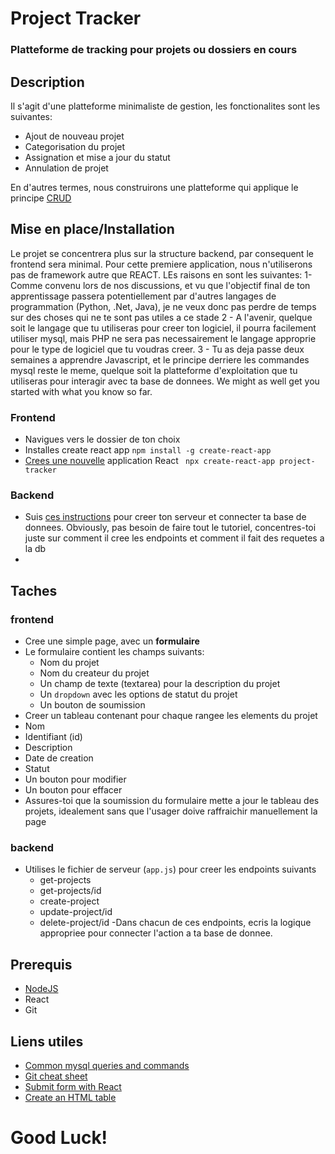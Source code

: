 <!-- CECI EST UN COMMENTAIRE -->
# Project Tracker

### Platteforme de tracking pour projets ou dossiers en cours




<!-- ABOUT THE PROJECT -->
## Description
[//]: # (ceci est aussi un commentaire, ligne entre parentheses ci-dessous sert a upload une image dans ton README.)
[//]: # ([![Product Name Screen Shot][product-screenshot]]&#40;https://example.com&#41;)

Il s'agit d'une platteforme minimaliste de gestion, les fonctionalites sont les suivantes:
- Ajout de nouveau projet
- Categorisation du projet
- Assignation et mise a jour du statut
- Annulation de projet

En d'autres termes, nous construirons une platteforme qui applique le principe [CRUD](https://developer.mozilla.org/fr/docs/Glossary/CRUD)

## Mise en place/Installation
Le projet se concentrera plus sur la structure backend, par consequent le frontend sera minimal. Pour cette premiere application, nous n'utiliserons pas de framework autre que REACT. LEs raisons en sont les suivantes:
1- Comme convenu lors de nos discussions, et vu que l'objectif final de ton apprentissage passera potentiellement par d'autres langages de programmation (Python, .Net, Java),  je ne veux donc pas perdre de temps sur des choses qui ne te sont pas utiles a ce stade
2 - A l'avenir, quelque soit le langage que tu utiliseras pour creer ton logiciel, il pourra facilement utiliser mysql, mais PHP ne sera pas necessairement le langage approprie pour le type de  logiciel que tu voudras creer.
3 - Tu as deja passe deux semaines a apprendre Javascript, et le principe derriere les commandes mysql reste le meme, quelque soit la platteforme d'exploitation que tu utiliseras pour interagir avec ta base de donnees. We might as well get you started with what you know so far.

### Frontend
- Navigues vers le dossier de ton choix
- Installes create react app ```npm install -g create-react-app```
- [Crees une nouvelle](https://create-react-app.dev/) application React
  ``` npx create-react-app project-tracker```
### Backend
- Suis [ces instructions](https://www.youtube.com/watch?v=EN6Dx22cPRI&t=804s) pour creer ton serveur et connecter ta base de donnees. Obviously, pas besoin de faire tout le tutoriel, concentres-toi juste sur comment il cree les endpoints et comment il fait des requetes a la db
- 
## Taches
### frontend
- Cree une simple page, avec un **formulaire** 
- Le formulaire contient les champs suivants:
    - Nom du projet
    - Nom du createur du projet
    - Un champ de texte (textarea) pour la description du projet
    - Un `dropdown` avec les options de statut du projet
    - Un bouton de soumission
- Creer un tableau contenant pour chaque rangee les elements du projet
- Nom
- Identifiant (id)
- Description
- Date de creation
- Statut
- Un bouton pour modifier
- Un bouton pour effacer
- Assures-toi que la soumission du formulaire mette a jour le tableau des projets, idealement sans que l'usager doive raffraichir manuellement la page

### backend
- Utilises le fichier de serveur (`app.js`) pour creer les endpoints suivants
  - get-projects
  - get-projects/id
  - create-project
  - update-project/id
  - delete-project/id
-Dans chacun de ces endpoints, ecris la logique appropriee pour connecter l'action a ta base de donnee.

## Prerequis
- [NodeJS](https://nodejs.org/en/download/)
- React
- Git

## Liens utiles
- [Common mysql queries and commands](https://devhints.io/mysql)
- [Git cheat sheet](https://training.github.com/downloads/github-git-cheat-sheet/)
- [Submit form with React](https://www.w3schools.com/react/react_forms.asp)
- [Create an HTML table](https://www.w3schools.com/html/html_tables.asp)


# Good Luck!
